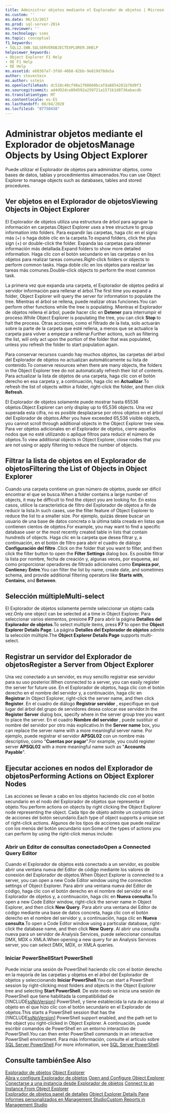 ```yaml
---
title: Administrar objetos mediante el Explorador de objetos | Microsoft Docs
ms.custom: ''
ms.date: 06/13/2017
ms.prod: sql-server-2014
ms.reviewer: ''
ms.technology: ssms
ms.topic: conceptual
f1_keywords:
- SQL12.SWB.SQLSERVEROBJECTEXPLORER.DHELP
helpviewer_keywords:
- Object Explorer F1 Help
- OE F1 Help
- OE Help
ms.assetid: e60367a7-3fdd-40b8-82bb-9e819d78de5a
author: stevestein
ms.author: sstein
ms.openlocfilehash: dc510c40cf98a1f08660bcafda8854281b70d9f3
ms.sourcegitcommit: ad4d92dce894592a259721a1571b1d8736abacdb
ms.translationtype: MT
ms.contentlocale: es-ES
ms.lasthandoff: 08/04/2020
ms.locfileid: "87750438"
---
```

# <a name="manage-objects-by-using-object-explorer"></a><span data-ttu-id="bd7c7-102">Administrar objetos mediante el Explorador de objetos</span><span class="sxs-lookup"><span data-stu-id="bd7c7-102">Manage Objects by Using Object Explorer</span></span>
  <span data-ttu-id="bd7c7-103">Puede utilizar el Explorador de objetos para administrar objetos, como bases de datos, tablas y procedimientos almacenados.</span><span class="sxs-lookup"><span data-stu-id="bd7c7-103">You can use Object Explorer to manage objects such as databases, tables and stored procedures.</span></span>  
  
## <a name="viewing-objects-in-object-explorer"></a><span data-ttu-id="bd7c7-104">Ver objetos en el Explorador de objetos</span><span class="sxs-lookup"><span data-stu-id="bd7c7-104">Viewing Objects in Object Explorer</span></span>  
 <span data-ttu-id="bd7c7-105">El Explorador de objetos utiliza una estructura de árbol para agrupar la información en carpetas.</span><span class="sxs-lookup"><span data-stu-id="bd7c7-105">Object Explorer uses a tree structure to group information into folders.</span></span> <span data-ttu-id="bd7c7-106">Para expandir las carpetas, haga clic en el signo más (+) o haga doble clic en la carpeta.</span><span class="sxs-lookup"><span data-stu-id="bd7c7-106">To expand folders, click the plus sign (+) or double-click the folder.</span></span> <span data-ttu-id="bd7c7-107">Expanda las carpetas para obtener información más detallada.</span><span class="sxs-lookup"><span data-stu-id="bd7c7-107">Expand folders to show more detailed information.</span></span> <span data-ttu-id="bd7c7-108">Haga clic con el botón secundario en las carpetas o en los objetos para realizar tareas comunes.</span><span class="sxs-lookup"><span data-stu-id="bd7c7-108">Right-click folders or objects to perform common tasks.</span></span> <span data-ttu-id="bd7c7-109">Haga doble clic en los objetos para realizar las tareas más comunes.</span><span class="sxs-lookup"><span data-stu-id="bd7c7-109">Double-click objects to perform the most common task.</span></span>  
  
 <span data-ttu-id="bd7c7-110">La primera vez que expanda una carpeta, el Explorador de objetos pedirá al servidor información para rellenar el árbol.</span><span class="sxs-lookup"><span data-stu-id="bd7c7-110">The first time you expand a folder, Object Explorer will query the server for information to populate the tree.</span></span> <span data-ttu-id="bd7c7-111">Mientras el árbol se rellena, puede realizar otras funciones.</span><span class="sxs-lookup"><span data-stu-id="bd7c7-111">You can perform other functions while the tree is populating.</span></span> <span data-ttu-id="bd7c7-112">Mientras el Explorador de objetos rellena el árbol, puede hacer clic en **Detener** para interrumpir el proceso.</span><span class="sxs-lookup"><span data-stu-id="bd7c7-112">While Object Explorer is populating the tree, you can click **Stop** to halt the process.</span></span> <span data-ttu-id="bd7c7-113">Otras acciones, como el filtrado de la lista, solo actuarán sobre la parte de la carpeta que esté rellena, a menos que se actualice la carpeta para volver a empezar a rellenar.</span><span class="sxs-lookup"><span data-stu-id="bd7c7-113">Further actions, such as filtering the list, will only act upon the portion of the folder that was populated, unless you refresh the folder to start population again.</span></span>  
  
 <span data-ttu-id="bd7c7-114">Para conservar recursos cuando hay muchos objetos, las carpetas del árbol del Explorador de objetos no actualizan automáticamente su lista de contenido.</span><span class="sxs-lookup"><span data-stu-id="bd7c7-114">To conserve resources when there are many objects, the folders in the Object Explorer tree do not automatically refresh their list of contents.</span></span> <span data-ttu-id="bd7c7-115">Para actualizar la lista de objetos de una carpeta, haga clic con el botón derecho en esa carpeta y, a continuación, haga clic en **Actualizar**.</span><span class="sxs-lookup"><span data-stu-id="bd7c7-115">To refresh the list of objects within a folder, right-click the folder, and then click **Refresh**.</span></span>  
  
 <span data-ttu-id="bd7c7-116">El Explorador de objetos solamente puede mostrar hasta 65536 objetos.</span><span class="sxs-lookup"><span data-stu-id="bd7c7-116">Object Explorer can only display up to 65,536 objects.</span></span> <span data-ttu-id="bd7c7-117">Una vez superada esta cifra, no es posible desplazarse por otros objetos en el árbol del Explorador de objetos.</span><span class="sxs-lookup"><span data-stu-id="bd7c7-117">After you have exceeded 65,536 visible objects, you cannot scroll through additional objects in the Object Explorer tree view.</span></span> <span data-ttu-id="bd7c7-118">Para ver objetos adicionales en el Explorador de objetos, cierre aquellos nodos que no esté utilizando o aplique filtros para reducir el número de objetos.</span><span class="sxs-lookup"><span data-stu-id="bd7c7-118">To view additional objects in Object Explorer, close nodes that you are not using or apply filtering to reduce the number of objects.</span></span>  
  
## <a name="filtering-the-list-of-objects-in-object-explorer"></a><span data-ttu-id="bd7c7-119">Filtrar la lista de objetos en el Explorador de objetos</span><span class="sxs-lookup"><span data-stu-id="bd7c7-119">Filtering the List of Objects in Object Explorer</span></span>  
 <span data-ttu-id="bd7c7-120">Cuando una carpeta contiene un gran número de objetos, puede ser difícil encontrar el que se busca.</span><span class="sxs-lookup"><span data-stu-id="bd7c7-120">When a folder contains a large number of objects, it may be difficult to find the object you are looking for.</span></span> <span data-ttu-id="bd7c7-121">En estos casos, utilice la característica de filtro del Explorador de objetos a fin de reducir la lista.</span><span class="sxs-lookup"><span data-stu-id="bd7c7-121">In such cases, use the filter feature of Object Explorer to reduce the list to a smaller size.</span></span> <span data-ttu-id="bd7c7-122">Por ejemplo, quizás desee buscar un usuario de una base de datos concreta o la última tabla creada en listas que contienen cientos de objetos.</span><span class="sxs-lookup"><span data-stu-id="bd7c7-122">For example, you may want to find a specific database user or the most recently created table in lists that contain hundreds of objects.</span></span> <span data-ttu-id="bd7c7-123">Haga clic en la carpeta que desea filtrar y, a continuación, en el botón de filtro para abrir el cuadro de diálogo **Configuración del filtro** .</span><span class="sxs-lookup"><span data-stu-id="bd7c7-123">Click on the folder that you want to filter, and then click the filter button to open the **Filter Settings** dialog box.</span></span> <span data-ttu-id="bd7c7-124">Es posible filtrar la lista por nombre, fecha de creación y, algunas veces, por esquema, así como proporcionar operadores de filtrado adicionales como **Empieza por**, **Contiene**y **Entre**.</span><span class="sxs-lookup"><span data-stu-id="bd7c7-124">You can filter the list by name, create date, and sometimes schema, and provide additional filtering operators like **Starts with**, **Contains**, and **Between**.</span></span>  
  
## <a name="multi-select"></a><span data-ttu-id="bd7c7-125">Selección múltiple</span><span class="sxs-lookup"><span data-stu-id="bd7c7-125">Multi-select</span></span>  
 <span data-ttu-id="bd7c7-126">El Explorador de objetos solamente permite seleccionar un objeto cada vez.</span><span class="sxs-lookup"><span data-stu-id="bd7c7-126">Only one object can be selected at a time in Object Explorer.</span></span> <span data-ttu-id="bd7c7-127">Para seleccionar varios elementos, presione **F7** para abrir la página **Detalles del Explorador de objetos**.</span><span class="sxs-lookup"><span data-stu-id="bd7c7-127">To select multiple items, press **F7** to open the **Object Explorer Details Page**.</span></span> <span data-ttu-id="bd7c7-128">La página **Detalles del Explorador de objetos** admite la selección múltiple.</span><span class="sxs-lookup"><span data-stu-id="bd7c7-128">The **Object Explorer Details Page** supports multi-select.</span></span>  
  
## <a name="register-a-server-from-object-explorer"></a><span data-ttu-id="bd7c7-129">Registrar un servidor del Explorador de objetos</span><span class="sxs-lookup"><span data-stu-id="bd7c7-129">Register a Server from Object Explorer</span></span>  
 <span data-ttu-id="bd7c7-130">Una vez conectado a un servidor, es muy sencillo registrar ese servidor para su uso posterior.</span><span class="sxs-lookup"><span data-stu-id="bd7c7-130">When connected to a server, you can easily register the server for future use.</span></span> <span data-ttu-id="bd7c7-131">En el Explorador de objetos, haga clic con el botón derecho en el nombre del servidor y, a continuación, haga clic en **Registrar**.</span><span class="sxs-lookup"><span data-stu-id="bd7c7-131">In Object Explorer, right-click the server name, and then click **Register**.</span></span> <span data-ttu-id="bd7c7-132">En el cuadro de diálogo **Registrar servidor** , especifique en qué lugar del árbol del grupo de servidores desea colocar ese servidor.</span><span class="sxs-lookup"><span data-stu-id="bd7c7-132">In the **Register Server** dialog box, specify where in the server group tree you want to place the server.</span></span> <span data-ttu-id="bd7c7-133">En el cuadro **Nombre del servidor** , puede sustituir el nombre del servidor por otro más explicativo.</span><span class="sxs-lookup"><span data-stu-id="bd7c7-133">In the **Server name** box, you can replace the server name with a more meaningful server name.</span></span> <span data-ttu-id="bd7c7-134">Por ejemplo, puede registrar el servidor **APSQL02** con un nombre más descriptivo, como "**Cuentas por pagar**".</span><span class="sxs-lookup"><span data-stu-id="bd7c7-134">For example, you could register server **APSQL02** with a more meaningful name such as "**Accounts Payable**".</span></span>  
  
## <a name="performing-actions-on-object-explorer-nodes"></a><span data-ttu-id="bd7c7-135">Ejecutar acciones en nodos del Explorador de objetos</span><span class="sxs-lookup"><span data-stu-id="bd7c7-135">Performing Actions on Object Explorer Nodes</span></span>  
 <span data-ttu-id="bd7c7-136">Las acciones se llevan a cabo en los objetos haciendo clic con el botón secundario en el nodo del Explorador de objetos que representa el objeto.</span><span class="sxs-lookup"><span data-stu-id="bd7c7-136">You perform actions on objects by right clicking the Object Explorer node representing the object.</span></span> <span data-ttu-id="bd7c7-137">Cada tipo de objeto admite un conjunto único de acciones del botón secundario.</span><span class="sxs-lookup"><span data-stu-id="bd7c7-137">Each type of object supports a unique set of right-click actions.</span></span> <span data-ttu-id="bd7c7-138">Algunos de los tipos de acciones que puede realizar con los menús del botón secundario son:</span><span class="sxs-lookup"><span data-stu-id="bd7c7-138">Some of the types of actions you can perform by using the right-click menus include:</span></span>  
  
### <a name="open-a-connected-query-editor"></a><span data-ttu-id="bd7c7-139">Abrir un Editor de consultas conectado</span><span class="sxs-lookup"><span data-stu-id="bd7c7-139">Open a Connected Query Editor</span></span>  
 <span data-ttu-id="bd7c7-140">Cuando el Explorador de objetos está conectado a un servidor, es posible abrir una ventana nueva del Editor de código mediante los valores de conexión del Explorador de objetos.</span><span class="sxs-lookup"><span data-stu-id="bd7c7-140">When Object Explorer is connected to a server, you can open a new Code Editor window using the connection settings of Object Explorer.</span></span> <span data-ttu-id="bd7c7-141">Para abrir una ventana nueva del Editor de código, haga clic con el botón derecho en el nombre del servidor en el Explorador de objetos y, a continuación, haga clic en **Nueva consulta**.</span><span class="sxs-lookup"><span data-stu-id="bd7c7-141">To open a new Code Editor window, right-click the server name in Object Explorer, and then click **New Query**.</span></span> <span data-ttu-id="bd7c7-142">Para abrir una ventana del Editor de código mediante una base de datos concreta, haga clic con el botón derecho en el nombre del servidor y, a continuación, haga clic en **Nueva consulta**.</span><span class="sxs-lookup"><span data-stu-id="bd7c7-142">To open a Code Editor window using a particular database, right-click the database name, and then click **New Query**.</span></span> <span data-ttu-id="bd7c7-143">Al abrir una consulta nueva para un servidor de Analysis Services, puede seleccionar consultas DMX, MDX o XMLA.</span><span class="sxs-lookup"><span data-stu-id="bd7c7-143">When opening a new query for an Analysis Services server, you can select DMX, MDX, or XMLA queries.</span></span>  
  
### <a name="start-powershell"></a><span data-ttu-id="bd7c7-144">Iniciar PowerShell</span><span class="sxs-lookup"><span data-stu-id="bd7c7-144">Start PowerShell</span></span>  
 <span data-ttu-id="bd7c7-145">Puede iniciar una sesión de PowerShell haciendo clic con el botón derecho en la mayoría de las carpetas y objetos en el árbol del Explorador de objetos y seleccionando **Iniciar PowerShell**.</span><span class="sxs-lookup"><span data-stu-id="bd7c7-145">You can start a PowerShell session by right-clicking most folders and objects in the Object Explorer tree and selecting **Start PowerShell**.</span></span> <span data-ttu-id="bd7c7-146">De este modo se inicia una sesión de PowerShell que tiene habilitada la compatibilidad de [!INCLUDE[ssNoVersion](../../includes/ssnoversion-md.md)] PowerShell, y tiene establecida la ruta de acceso al objeto en el que hizo clic con el botón secundario en el Explorador de objetos.</span><span class="sxs-lookup"><span data-stu-id="bd7c7-146">This starts a PowerShell session that has the [!INCLUDE[ssNoVersion](../../includes/ssnoversion-md.md)] PowerShell support enabled, and the path set to the object you right-clicked in Object Explorer.</span></span> <span data-ttu-id="bd7c7-147">A continuación, puede escribir comandos de PowerShell en un entorno interactivo de PowerShell.</span><span class="sxs-lookup"><span data-stu-id="bd7c7-147">You can then enter PowerShell commands in an interactive PowerShell environment.</span></span> <span data-ttu-id="bd7c7-148">Para más información, consulte el artículo sobre [SQL Server PowerShell](../../powershell/sql-server-powershell.md).</span><span class="sxs-lookup"><span data-stu-id="bd7c7-148">For more information, see [SQL Server PowerShell](../../powershell/sql-server-powershell.md).</span></span>  
  
## <a name="see-also"></a><span data-ttu-id="bd7c7-149">Consulte también</span><span class="sxs-lookup"><span data-stu-id="bd7c7-149">See Also</span></span>  
 <span data-ttu-id="bd7c7-150">[Explorador de objetos](object-explorer.md) </span><span class="sxs-lookup"><span data-stu-id="bd7c7-150">[Object Explorer](object-explorer.md) </span></span>  
 <span data-ttu-id="bd7c7-151">[Abra y configure Explorador de objetos](open-and-configure-object-explorer.md) </span><span class="sxs-lookup"><span data-stu-id="bd7c7-151">[Open and Configure Object Explorer](open-and-configure-object-explorer.md) </span></span>  
 <span data-ttu-id="bd7c7-152">[Conectarse a una instancia desde Explorador de objetos](connect-to-an-instance-from-object-explorer.md) </span><span class="sxs-lookup"><span data-stu-id="bd7c7-152">[Connect to an Instance From Object Explorer](connect-to-an-instance-from-object-explorer.md) </span></span>  
 <span data-ttu-id="bd7c7-153">[Explorador de objetos panel de detalles](object-explorer-details-pane.md) </span><span class="sxs-lookup"><span data-stu-id="bd7c7-153">[Object Explorer Details Pane](object-explorer-details-pane.md) </span></span>  
 [<span data-ttu-id="bd7c7-154">Informes personalizados en Management Studio</span><span class="sxs-lookup"><span data-stu-id="bd7c7-154">Custom Reports in Management Studio</span></span>](custom-reports-in-management-studio.md)  
  
  
